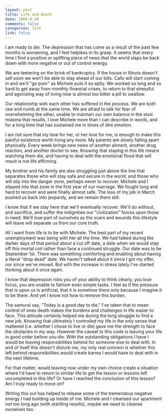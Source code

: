 ```yaml
--- 
layout: post
title: Life and Death
date: 2004-8-10
comments: false
categories: life
link: false
---
```

I am ready to die. The depression that has come as a result of the past few months is worsening, and I feel helpless in its grasp. It seems that every time I find a positive or uplifting piece of news that the world slaps be back down with more negative or out of control energy.

We are teetering on the brink of bankruptcy. If the house in Illinois doesn't sell soon we won't be able to stay ahead of our bills. Calls will start coming in and we'll "go poor" as Michele puts it so aptly. We worked so long and so hard to get away from monthly financial crises, to return to that stressful and agonizing way of living now is almost too bitter a pill to swallow.

Our relationship with each other has suffered in the process. We are both raw and numb at the same time. We are afraid to talk for fear of overwhelming the other, unable to maintain our own balance in the stoic miasma that results. I love Michele more than I can describe in words, and for a long time that has sustained me in times of dire emotion.

I am not sure that my love for her, or her love for me, is enough to make this painful existence worth living any more. My parents are slowly falling apart physically. Every week brings new news of another aliment, another drug reaction, and another doctor to see. Knowing that staying in this life means watching them die, and having to deal with the emotional flood that will result is not life affirming.

My brother and his family are also struggling just above the line that separates those who will stay safe and secure in the world, and those who will slip into the danger zone, perhaps never to recover. Michele and I slipped into that zone in the first year of our marriage. We fought long and hard to recover and were finally almost safe. The loss of my job in March pushed us back into jeopardy, and we remain there still.

I know that if we stay here that we'll eventually recover. We'll do without, and sacrifice, and suffer the indignities our "civilization" forces upon those in need. We'll lose part of ourselves as the scars and wounds this lifestyle will leave will separate us from our core truth.

All I want from life is to be with Michele. The best part of my recent unemployment was being with her all the time. We had talked during the darker days of that period about a cut off date, a date when we would step off this mortal coil rather than face a continued struggle. Our date was to be September 1st. There was something comforting and enabling about having a literal "drop dead" date. We haven't talked about it since I got my offer, nor since we've moved. But with the increase in stress lately I've started thinking about it once again.

I know that depression robs you of your ability to think clearly, you lose focus, you are unable to fathom even simple tasks. I feel as if the pressure that is upon us is artificial, that it is somehow there only because I imagine it to be there. And yet I know not how to remove this burden.

The samurai say, "Today is a good day to die." I've taken that to mean control of ones death makes the burdens and challenges in life easier to face. This attitude certainly helped me during the long struggle to find a new job. Knowing that ultimately I controlled my life in the only sense that mattered (i.e. whether I chose to live or die) gave me the strength to face the obstacles in my way. However the caveat to this code is leaving your life in good order before you die. With the outstanding obligations I have I would be leaving responsibilities behind for someone else to deal with. In and of itself this doesn't disturb me, my only real concern is whether this left behind responsibilities would create karma I would have to deal with in the next lifetime.

For that matter, would leaving now under my own choice create a situation where I'd have to return to similar life to get the lesson or lessons left uncompleted in this life? Or have I reached the conclusion of this lesson? Am I truly ready to move on?

Writing this out has helped to release some of the tremendous negative energy I had building up inside of me. Michele and I cleansed our apartment not too long ago (with startling results), maybe we need to cleanse ourselves too.
